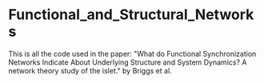 # Functional_and_Structural_Networks
This is all the code used in the paper: "What do Functional Synchronization Networks Indicate About Underlying Structure and System Dynamics? A network theory study of the islet." by Briggs et al.
